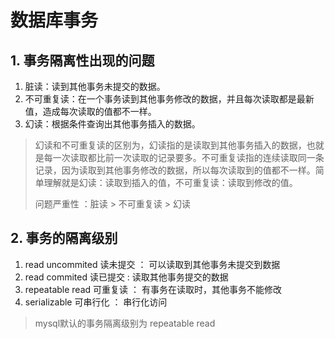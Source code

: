 # 数据库事务



## 1. 事务隔离性出现的问题



1. 脏读：读到其他事务未提交的数据。
2. 不可重复读：在一个事务读到其他事务修改的数据，并且每次读取都是最新值，造成每次读取的值都不一样。
3. 幻读：根据条件查询出其他事务插入的数据。

> 幻读和不可重复读的区别为，幻读指的是读取到其他事务插入的数据，也就是每一次读取都比前一次读取的记录要多。不可重复读指的连续读取同一条记录，因为读取到其他事务修改的数据，所以每次读取到的值都不一样。简单理解就是幻读：读取到插入的值，不可重复读：读取到修改的值。
>
> 
> 问题严重性 ：脏读 > 不可重复读 > 幻读



## 2. 事务的隔离级别



1. read uncommited  读未提交 ： 可以读取到其他事务未提交到数据
2. read commited 读已提交 :  读取其他事务提交的数据
3. repeatable read 可重复读 ： 有事务在读取时，其他事务不能修改
4. serializable  可串行化 ： 串行化访问

> mysql默认的事务隔离级别为 repeatable read



